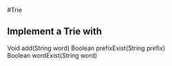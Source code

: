 #Trie

## Implement a Trie with 

Void add(String word) 
Boolean prefixExist(String prefix)  
Boolean wordExist(String word)  